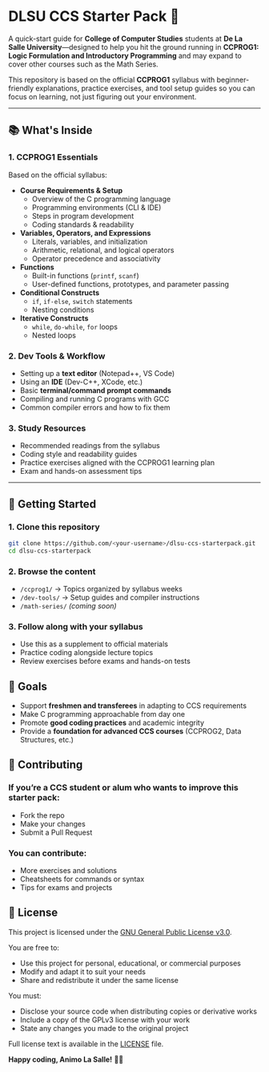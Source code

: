 # DLSU CCS Starter Pack 🎒

A quick-start guide for **College of Computer Studies** students at **De La Salle University**—designed to help you hit the ground running in **CCPROG1: Logic Formulation and Introductory Programming** and may expand to cover other courses such as the Math Series.

This repository is based on the official **CCPROG1** syllabus with beginner-friendly explanations, practice exercises, and tool setup guides so you can focus on learning, not just figuring out your environment.

---

## 📚 What's Inside

### 1. CCPROG1 Essentials
Based on the official syllabus:
- **Course Requirements & Setup**
  - Overview of the C programming language
  - Programming environments (CLI & IDE)
  - Steps in program development
  - Coding standards & readability
- **Variables, Operators, and Expressions**
  - Literals, variables, and initialization
  - Arithmetic, relational, and logical operators
  - Operator precedence and associativity
- **Functions**
  - Built-in functions (`printf`, `scanf`)
  - User-defined functions, prototypes, and parameter passing
- **Conditional Constructs**
  - `if`, `if-else`, `switch` statements
  - Nesting conditions
- **Iterative Constructs**
  - `while`, `do-while`, `for` loops
  - Nested loops

### 2. Dev Tools & Workflow
- Setting up a **text editor** (Notepad++, VS Code)
- Using an **IDE** (Dev-C++, XCode, etc.)
- Basic **terminal/command prompt commands**
- Compiling and running C programs with GCC
- Common compiler errors and how to fix them

### 3. Study Resources
- Recommended readings from the syllabus
- Coding style and readability guides
- Practice exercises aligned with the CCPROG1 learning plan
- Exam and hands-on assessment tips

---

## 🚀 Getting Started

### 1. **Clone this repository**
   ```bash
   git clone https://github.com/<your-username>/dlsu-ccs-starterpack.git
   cd dlsu-ccs-starterpack
   ```
### 2. Browse the content
- `/ccprog1/` → Topics organized by syllabus weeks  
- `/dev-tools/` → Setup guides and compiler instructions  
- `/math-series/` *(coming soon)*  

### 3. Follow along with your syllabus
- Use this as a supplement to official materials
- Practice coding alongside lecture topics
- Review exercises before exams and hands-on tests

## 🎯 Goals

- Support **freshmen and transferees** in adapting to CCS requirements
- Make C programming approachable from day one
- Promote **good coding practices** and academic integrity
- Provide a **foundation for advanced CCS courses** (CCPROG2, Data Structures, etc.)
## 🤝 Contributing

### If you’re a CCS student or alum who wants to improve this starter pack:
- Fork the repo
- Make your changes
- Submit a Pull Request

### You can contribute:
- More exercises and solutions
- Cheatsheets for commands or syntax
- Tips for exams and projects

## 📄 License

This project is licensed under the [GNU General Public License v3.0](LICENSE).

You are free to:
- Use this project for personal, educational, or commercial purposes
- Modify and adapt it to suit your needs
- Share and redistribute it under the same license

You must:
- Disclose your source code when distributing copies or derivative works
- Include a copy of the GPLv3 license with your work
- State any changes you made to the original project

Full license text is available in the [LICENSE](LICENSE) file.

**Happy coding, Animo La Salle!** 💚🐎
